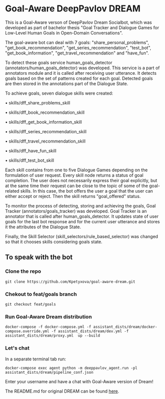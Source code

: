 # Goal-Aware DeepPavlov DREAM

This is a Goal-Aware verson of DeepPavlov Dream Socialbot, which was developed as part of
bachelor thesis "Goal Tracker and Dialogue Games for Low-Level Human Goals in Open-Domain Conversations". 

The goal-aware bot can deal with 7 goals: "share_personal_problems", 
"get_book_recommendation", "get_series_recommendation", "test_bot",
"get_book_information", "get_travel_recommendation" and "have_fun".

To detect these goals service human_goals_detector (annotators/human_goals_detector) was developed.
This service is a part of annotators module and it is called after receiving user
utterance. It detects goals based on the set of patterns created for each goal.
Detected goals are then stored in the annotations part of the Dialogue State.

To achieve goals, seven dialogue skills were created:

• skills/dff_share_problems_skill

• skills/dff_book_recommendation_skill

• skills/dff_get_book_information_skill

• skills/dff_series_recommendation_skill

• skills/dff_travel_recommendation_skill

• skills/dff_have_fun_skill

• skills/dff_test_bot_skill

Each skill contains from one to five Dialogue Games depending on the formulation of user
request. Every skill node returns a status of goal completion. The user does
not necessarily express their goal explicitly, but at the same time their request
can be close to the topic of some of the goal-related skills. In this case, the bot
offers the user a goal that the user can either accept or reject. Then the skill
returns "goal_offered" status.

To monitor the process of detecting, storing and achieving the goals,
Goal Tracker (annotators/goals_tracker) was developed. Goal Tracker is an annotator that is called
after human_goals_detector. It updates state of user goals for the last bot
response and for the current user utterance and stores it the attributes of the
Dialogue State.

Finally, the Skill Selector (skill_selectors/rule_based_selector) was changed so that it 
chooses skills considering goals state.

## To speak with the bot

### Clone the repo

```
git clone https://github.com/Kpetyxova/goal-aware-dream.git
```

### Chekout to feat/goals branch

```
git checkout feat/goals
```

### Run Goal-Aware Dream distribution

```
docker-compose -f docker-compose.yml -f assistant_dists/dream/docker-compose.override.yml -f assistant_dists/dream/dev.yml -f assistant_dists/dream/proxy.yml  up --build
```

### Let's chat
In a separate terminal tab run:

```
docker-compose exec agent python -m deeppavlov_agent.run -pl assistant_dists/dream/pipeline_conf.json
```

Enter your username and have a chat with Goal-Aware version of Dream!


The README.md for original DREAM can be found [here](https://github.com/Kpetyxova/goal-aware-dream/tree/main#deeppavlov-dream).

